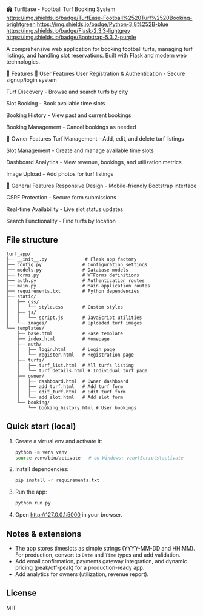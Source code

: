🏟️ TurfEase - Football Turf Booking System
https://img.shields.io/badge/TurfEase-Football%2520Turf%2520Booking-brightgreen
https://img.shields.io/badge/Python-3.8%252B-blue
https://img.shields.io/badge/Flask-2.3.3-lightgrey
https://img.shields.io/badge/Bootstrap-5.3.2-purple

A comprehensive web application for booking football turfs, managing turf listings, and handling slot reservations. Built with Flask and modern web technologies.

🌟 Features
👥 User Features
User Registration & Authentication - Secure signup/login system

Turf Discovery - Browse and search turfs by city

Slot Booking - Book available time slots

Booking History - View past and current bookings

Booking Management - Cancel bookings as needed

🏢 Owner Features
Turf Management - Add, edit, and delete turf listings

Slot Management - Create and manage available time slots

Dashboard Analytics - View revenue, bookings, and utilization metrics

Image Upload - Add photos for turf listings

🎯 General Features
Responsive Design - Mobile-friendly Bootstrap interface

CSRF Protection - Secure form submissions

Real-time Availability - Live slot status updates

Search Functionality - Find turfs by location

## File structure
```
turf_app/
├── __init__.py              # Flask app factory
├── config.py               # Configuration settings
├── models.py               # Database models
├── forms.py                # WTForms definitions
├── auth.py                 # Authentication routes
├── main.py                 # Main application routes
├── requirements.txt        # Python dependencies
├── static/
│   ├── css/
│   │   └── style.css       # Custom styles
│   ├── js/
│   │   └── script.js       # JavaScript utilities
│   └── images/             # Uploaded turf images
└── templates/
    ├── base.html           # Base template
    ├── index.html          # Homepage
    ├── auth/
    │   ├── login.html      # Login page
    │   └── register.html   # Registration page
    ├── turfs/
    │   ├── turf_list.html  # All turfs listing
    │   └── turf_details.html # Individual turf page
    ├── owner/
    │   ├── dashboard.html  # Owner dashboard
    │   ├── add_turf.html   # Add turf form
    │   ├── edit_turf.html  # Edit turf form
    │   └── add_slot.html   # Add slot form
    └── booking/
        └── booking_history.html # User bookings
```

## Quick start (local)
1. Create a virtual env and activate it:
   ```bash
   python -m venv venv
   source venv/bin/activate   # on Windows: venv\Scripts\activate
   ```
2. Install dependencies:
   ```bash
   pip install -r requirements.txt
   ```
3. Run the app:
   ```bash
   python run.py
   ```
4. Open http://127.0.0.1:5000 in your browser.

## Notes & extensions
- The app stores timeslots as simple strings (YYYY-MM-DD and HH:MM). For production, convert to `Date` and `Time` types and add validation.
- Add email confirmation, payments gateway integration, and dynamic pricing (peak/off-peak) for a production-ready app.
- Add analytics for owners (utilization, revenue report).

## License
MIT
